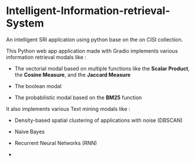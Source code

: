 # Intelligent-Information-retrieval-System

An intelligent SRI application using python base on the on CISI collection.

This Python web app application made with Gradio implements various information retrieval modals like :

- The vectorial modal based on multiple functions like the **Scalar Product**, the **Cosine Measure**, and the **Jaccard Measure**

- The boolean modal

- The probabilistic modal based on the **BM25** function

It also implements various Text mining modals like :

- Density-based spatial clustering of applications with noise (DBSCAN)

- Naive Bayes

- Recurrent Neural Networks (RNN)

- 
